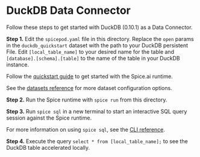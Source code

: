 # DuckDB Data Connector

Follow these steps to get started with DuckDB (0.10.1) as a Data Connector.

**Step 1.** Edit the `spicepod.yaml` file in this directory. Replace the `open` params in the `duckdb_quickstart` dataset with the path to your DuckDB persistent File. Edit `[local_table_name]` to your desired name for the table and `[database].[schema].[table]` to the name of the table in your DuckDB instance.

Follow the [quickstart guide](https://docs.spiceai.org/getting-started) to get started with the Spice.ai runtime.

See the [datasets reference](https://docs.spiceai.org/reference/spicepod/datasets) for more dataset configuration options.

**Step 2.** Run the Spice runtime with `spice run` from this directory.

**Step 3.** Run `spice sql` in a new terminal to start an interactive SQL query session against the Spice runtime.

For more information on using `spice sql`, see the [CLI reference](https://docs.spiceai.org/cli/reference/sql).

**Step 4.** Execute the query `select * from [local_table_name];` to see the DuckDB table accelerated locally.
